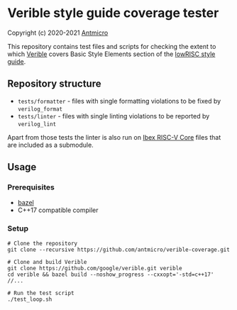 # Verible style guide coverage tester

Copyright (c) 2020-2021 [Antmicro](https://www.antmicro.com)

This repository contains test files and scripts for checking the extent to which
[Verible](https://github.com/google/verible) covers Basic Style Elements section
of the [lowRISC style guide](https://github.com/lowRISC/style-guides/blob/master/VerilogCodingStyle.md).

## Repository structure

* `tests/formatter` - files with single formatting violations to be fixed by `verilog_format`
* `tests/linter` - files with single linting violations to be reported by `verilog_lint`

Apart from those tests the linter is also run on [Ibex RISC-V Core](https://github.com/lowRISC/ibex)
files that are included as a submodule.

## Usage

### Prerequisites

* [bazel](https://bazel.build/)
* C++17 compatible compiler

### Setup
```
# Clone the repository
git clone --recursive https://github.com/antmicro/verible-coverage.git

# Clone and build Verible
git clone https://github.com/google/verible.git verible
cd verible && bazel build --noshow_progress --cxxopt='-std=c++17' //...

# Run the test script
./test_loop.sh
```
